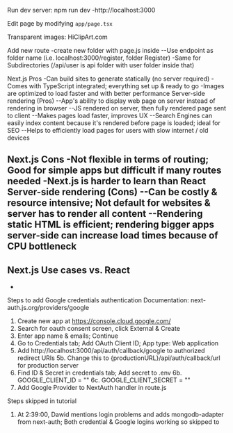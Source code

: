 Run dev server: npm run dev
-http://localhost:3000

Edit page by modifying `app/page.tsx`

Transparent images: HiClipArt.com

Add new route
-create new folder with page.js inside
--Use endpoint as folder name (i.e. localhost:3000/register, folder Register)
-Same for Subdirectories (/api/user is api folder with user folder inside that)

Next.js Pros
-Can build sites to generate statically (no server required)
-Comes with TypeScript integrated; everything set up & ready to go
-Images are optimized to load faster and with better performance
Server-side rendering (Pros)
--App's ability to display web page on server instead of rendering in browser
--JS rendered on server, then fully rendered page sent to client
--Makes pages load faster, improves UX
--Search Engines can easily index content because it's rendered before page is loaded; ideal for SEO
--Helps to efficiently load pages for users with slow internet / old devices

Next.js Cons
-Not flexible in terms of routing; Good for simple apps but difficult if many routes needed
-Next.js is harder to learn than React
Server-side rendering (Cons)
--Can be costly & resource intensive; Not default for websites & server has to render all content
--Rendering static HTML is efficient; rendering bigger apps server-side can increase load times because of CPU bottleneck
--

Next.js Use cases vs. React
-
-

Steps to add Google credentials authentication
Documentation: next-auth.js.org/providers/google

1. Create new app at https://console.cloud.google.com/
2. Search for oauth consent screen, click External & Create
3. Enter app name & emails; Continue
4. Go to Credentials tab; Add OAuth Client ID; App type: Web application
5. Add http://localhost:3000/api/auth/callback/google to authorized redirect URIs
5b. Change this to {productionURL}/api/auth/callback/url for production server
6. Find ID & Secret in credentials tab; Add secret to .env
6b. GOOGLE_CLIENT_ID = ""
6c. GOOGLE_CLIENT_SECRET = ""
7. Add Google Provider to NextAuth handler in route.js

Steps skipped in tutorial
1. At 2:39:00, Dawid mentions login problems and adds mongodb-adapter from next-auth; Both credential & Google logins working so skipped to
